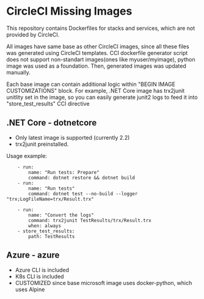 # CircleCI Missing Images
This repository contains Dockerfiles for stacks and services, which are not provided by CircleCI.

All images have same base as other CircleCI images, since all these files was generated using CircleCI templates. CCI dockerfile generator script does not support non-standart images(ones like myuser/myimage), python image was used as a foundation. Then, generated images was updated manually.

Each base image can contain additional logic within "BEGIN IMAGE CUSTOMIZATIONS" block. For example, .NET Core image has trx2junit unitlity set in the image, so you can easily generate junit2 logs to feed it into "store_test_results" CCI directive

## .NET Core - dotnetcore
- Only latest image is supported (currently 2.2)
- trx2junit preinstalled.

Usage example:

```
    - run:
        name: "Run tests: Prepare"
        command: dotnet restore && dotnet build
    - run:
        name: "Run tests"
        command: dotnet test --no-build --logger "trx;LogFileName=trx/Result.trx"

    - run:
        name: "Convert the logs"
        command: trx2junit TestResults/trx/Result.trx
        when: always
    - store_test_results:
        path: TestResults
```

## Azure - azure
- Azure CLI is included
- K8s CLI is included
- CUSTOMIZED since base microsoft image uses docker-python, which uses Alpine